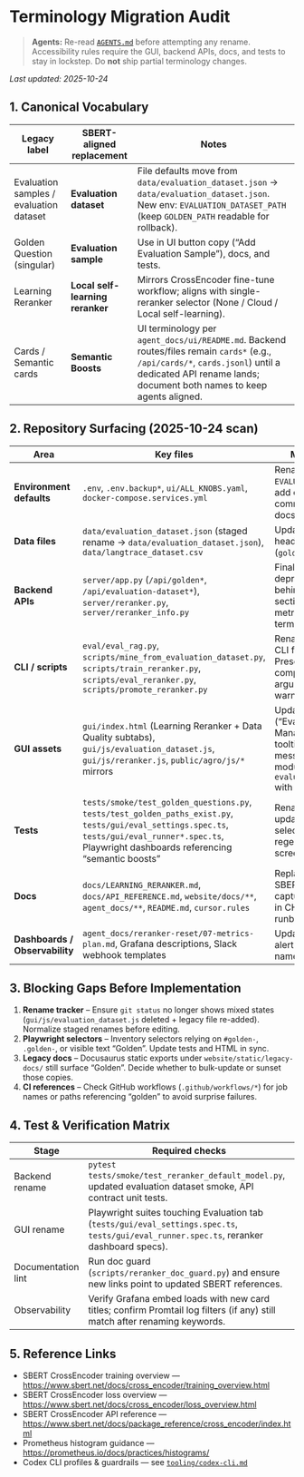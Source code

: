 # Terminology Migration Audit

> **Agents:** Re-read [`AGENTS.md`](../AGENTS.md) before attempting any rename. Accessibility rules require the GUI, backend APIs, docs, and tests to stay in lockstep. Do **not** ship partial terminology changes.

_Last updated: 2025-10-24_

## 1. Canonical Vocabulary

| Legacy label | SBERT-aligned replacement | Notes |
|--------------|--------------------------|-------|
| Evaluation samples / evaluation dataset | **Evaluation dataset** | File defaults move from `data/evaluation_dataset.json` → `data/evaluation_dataset.json`. New env: `EVALUATION_DATASET_PATH` (keep `GOLDEN_PATH` readable for rollback). |
| Golden Question (singular) | **Evaluation sample** | Use in UI button copy (“Add Evaluation Sample”), docs, and tests. |
| Learning Reranker | **Local self-learning reranker** | Mirrors CrossEncoder fine-tune workflow; aligns with single-reranker selector (None / Cloud / Local self-learning). |
| Cards / Semantic cards | **Semantic Boosts** | UI terminology per `agent_docs/ui/README.md`. Backend routes/files remain `cards*` (e.g., `/api/cards/*`, `cards.jsonl`) until a dedicated API rename lands; document both names to keep agents aligned. |

## 2. Repository Surfacing (2025-10-24 scan)

| Area | Key files | Migration actions |
|------|-----------|-------------------|
| **Environment defaults** | `.env`, `.env.backup*`, `ui/ALL_KNOBS.yaml`, `docker-compose.services.yml` | Rename vars to `EVALUATION_DATASET_PATH`, add compatibility comments, update docstrings. |
| **Data files** | `data/evaluation_dataset.json` (staged rename → `data/evaluation_dataset.json`), `data/langtrace_dataset.csv` | Update `_comment` headers, sample IDs (`golden_1` → `eval_1`). |
| **Backend APIs** | `server/app.py` (`/api/golden*`, `/api/evaluation-dataset*`), `server/reranker.py`, `server/reranker_info.py` | Finalize new routes, deprecate legacy ones behind compatibility section, ensure metrics/logging use new terminology. |
| **CLI / scripts** | `eval/eval_rag.py`, `scripts/mine_from_evaluation_dataset.py`, `scripts/train_reranker.py`, `scripts/eval_reranker.py`, `scripts/promote_reranker.py` | Rename helper functions, CLI flags, console output. Preserve backward compatible CLI arguments with warnings. |
| **GUI assets** | `gui/index.html` (Learning Reranker + Data Quality subtabs), `gui/js/evaluation_dataset.js`, `gui/js/reranker.js`, `public/agro/js/*` mirrors | Update headings (“Evaluation Dataset Manager”), button labels, tooltip text, and SSE log messages. Ensure loader module is renamed to `evaluation_dataset.js` with consistent exports. |
| **Tests** | `tests/smoke/test_golden_questions.py`, `tests/test_golden_paths_exist.py`, `tests/gui/eval_settings.spec.ts`, `tests/gui/eval_runner*.spec.ts`, Playwright dashboards referencing “semantic boosts” | Rename suites/files, update selectors/fixtures, regenerate baseline screenshots if needed. |
| **Docs** | `docs/LEARNING_RERANKER.md`, `docs/API_REFERENCE.md`, `website/docs/**`, `agent_docs/**`, `README.md`, `cursor.rules` | Replace terminology, add SBERT citation links, capture migration notes in CHANGELOG + runbooks. |
| **Dashboards / Observability** | `agent_docs/reranker-reset/07-metrics-plan.md`, Grafana descriptions, Slack webhook templates | Update card titles and alert messages to new names. |

## 3. Blocking Gaps Before Implementation

1. **Rename tracker** – Ensure `git status` no longer shows mixed states (`gui/js/evaluation_dataset.js` deleted + legacy file re-added). Normalize staged renames before editing.
2. **Playwright selectors** – Inventory selectors relying on `#golden-`, `.golden-`, or visible text “Golden”. Update tests and HTML in sync.
3. **Legacy docs** – Docusaurus static exports under `website/static/legacy-docs/` still surface “Golden”. Decide whether to bulk-update or sunset those copies.
4. **CI references** – Check GitHub workflows (`.github/workflows/*`) for job names or paths referencing “golden” to avoid surprise failures.

## 4. Test & Verification Matrix

| Stage | Required checks |
|-------|-----------------|
| Backend rename | `pytest tests/smoke/test_reranker_default_model.py`, updated evaluation dataset smoke, API contract unit tests. |
| GUI rename | Playwright suites touching Evaluation tab (`tests/gui/eval_settings.spec.ts`, `tests/gui/eval_runner.spec.ts`, reranker dashboard specs). |
| Documentation lint | Run doc guard (`scripts/reranker_doc_guard.py`) and ensure new links point to updated SBERT references. |
| Observability | Verify Grafana embed loads with new card titles; confirm Promtail log filters (if any) still match after renaming keywords. |

## 5. Reference Links

- SBERT CrossEncoder training overview — <https://www.sbert.net/docs/cross_encoder/training_overview.html>
- SBERT CrossEncoder loss overview — <https://www.sbert.net/docs/cross_encoder/loss_overview.html>
- SBERT CrossEncoder API reference — <https://www.sbert.net/docs/package_reference/cross_encoder/index.html>
- Prometheus histogram guidance — <https://prometheus.io/docs/practices/histograms/>
- Codex CLI profiles & guardrails — see [`tooling/codex-cli.md`](tooling/codex-cli.md)
